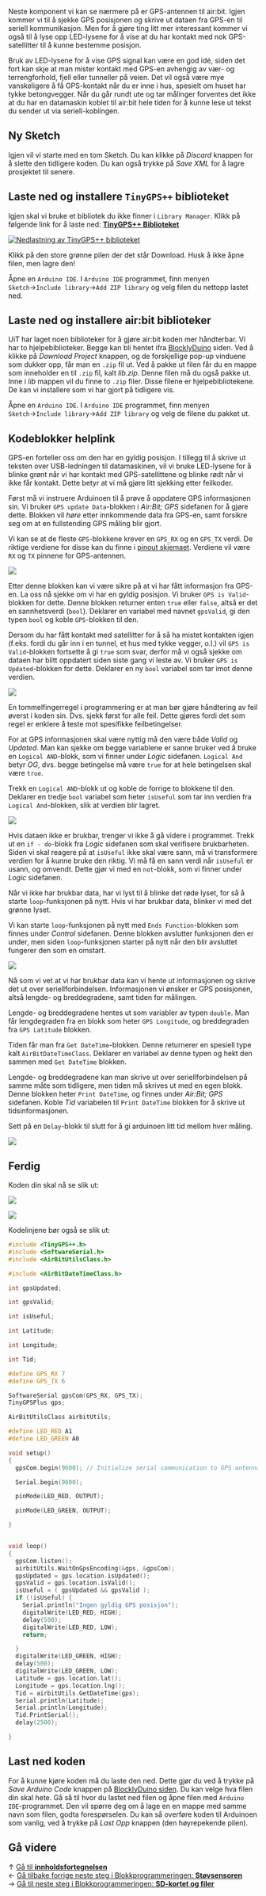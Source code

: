 Neste komponent vi kan se nærmere på er GPS-antennen til air:bit. Igjen kommer vi til å sjekke GPS posisjonen og skrive ut dataen fra GPS-en til seriell kommunikasjon. Men for å gjøre ting litt mer interessant kommer vi også til å lyse opp LED-lysene for å vise at du har kontakt med nok GPS-satellitter til å kunne bestemme posisjon.

Bruk av LED-lysene for å vise GPS signal kan være en god idé, siden det fort kan skje at man mister kontakt med GPS-en avhengig av vær- og terrengforhold, fjell eller tunneller på veien. Det vil også være mye vanskeligere å få GPS-kontakt når du er inne i hus, spesielt om huset har tykke betongvegger. Når du går rundt ute og tar målinger forventes det ikke at du har en datamaskin koblet til air:bit hele tiden for å kunne lese ut tekst du sender ut via seriell-koblingen.

## Ny Sketch

Igjen vil vi starte med en tom Sketch. Du kan klikke på _Discard_ knappen for å slette den tidligere koden. Du kan også trykke på _Save XML_ for å lagre prosjektet til senere.

## Laste ned og installere `TinyGPS++` biblioteket

Igjen skal vi bruke et bibliotek du ikke finner i `Library Manager`. Klikk på følgende link for å laste ned: **[TinyGPS++ Biblioteket][tiny-gpp-dl-link]**

[![Nedlastning av TinyGPS++ biblioteket](TinyGPSPlusPlus-library-download.png)][tiny-gpp-dl-link]

Klikk på den store grønne pilen der det står Download. Husk å ikke åpne filen, men lagre den!

Åpne en `Arduino IDE`. I `Arduino IDE` programmet, finn menyen `Sketch`&rarr;`Include library`&rarr;`Add ZIP library` og velg filen du nettopp lastet ned.

## Laste ned og installere air:bit biblioteker

UiT har laget noen biblioteker for å gjøre air:bit koden mer håndterbar. Vi har to hjelpebiblioteker. Begge kan bli hentet ifra [BlocklyDuino](http://airbit.uit.no:8080) siden. Ved å klikke på _Download Project_ knappen, og de forskjellige pop-up vinduene som dukker opp, får man en `.zip` fil ut. Ved å pakke ut filen får du en mappe som inneholder en til `.zip` fil, kalt _lib.zip_. Denne filen må du også pakke ut. Inne i _lib_ mappen vil du finne to `.zip` filer. Disse filene er hjelpebibliotekene. De kan vi installere som vi har gjort på tidligere vis.

Åpne en `Arduino IDE`. I `Arduino IDE` programmet, finn menyen `Sketch`&rarr;`Include library`&rarr;`Add ZIP library` og velg de filene du pakket ut.

## Kodeblokker helplink

GPS-en forteller oss om den har en gyldig posisjon. I tillegg til å skrive ut teksten over USB-ledningen til datamaskinen, vil vi bruke LED-lysene for å blinke grønt når vi har kontakt med GPS-satellittene og blinke rødt når vi ikke får kontakt. Dette betyr at vi må gjøre litt sjekking etter feilkoder.

Først må vi instruere Arduinoen til å prøve å oppdatere GPS informasjonen sin. Vi bruker `GPS update Data`-blokken i _Air:Bit; GPS_ sidefanen for å gjøre dette. Blokken vil _høre_ etter innkommende data fra GPS-en, samt forsikre seg om at en fullstending GPS måling blir gjort.

Vi kan se at de fleste `GPS`-blokkene krever en `GPS_RX` og en `GPS_TX` verdi. De riktige verdiene for disse kan du finne i [pinout skjemaet][pinout]. Verdiene vil være `RX` og `TX` pinnene for GPS-antennen.

![][skjermbilde-update-GPS-blockly]

Etter denne blokken kan vi være sikre på at vi har fått informasjon fra GPS-en. La oss nå sjekke om vi har en gyldig posisjon. Vi bruker `GPS is Valid`-blokken for dette. Denne blokken returner enten `true` eller `false`, altså er det en sannhetsverdi (`bool`). Deklarer en variabel med navnet `gpsValid`, gi den typen `bool` og koble `GPS`-blokken til den. 

Dersom du har fått kontakt med satellitter for å så ha mistet kontakten igjen (f.eks. fordi du går inn i en tunnel, et hus med tykke vegger, o.l.) vil `GPS is Valid`-blokken fortsette å gi `true` som svar, derfor må vi også sjekke om dataen har blitt oppdatert siden siste gang vi leste av. Vi bruker `GPS is Updated`-blokken for dette. Deklarer en ny `bool` variabel som tar imot denne verdien.

![][skjermbilde-variables-GPS-blockly]

En tommelfingerregel i programmering er at man bør gjøre håndtering av feil øverst i koden sin. Dvs. sjekk først for alle feil. Dette gjøres fordi det som regel er enklere å teste mot spesifikke feilbetingelser. 

For at GPS informasjonen skal være nyttig må den være både _Valid_ og _Updated_. Man kan sjekke om begge variablene er sanne bruker ved å bruke en `Logical AND`-blokk, som vi finner under _Logic_ sidefanen. `Logical And` betyr *OG*, dvs. begge betingelse må være `true` for at hele betingelsen skal være `true`.

Trekk en `Logical AND`-blokk ut og koble de forrige to blokkene til den. Deklarer en tredje `bool` variabel som heter `isUseful` som tar inn verdien fra `Logical And`-blokken, slik at verdien blir lagret.

![][skjermbilde-and-GPS-blockly]

Hvis dataen ikke er brukbar, trenger vi ikke å gå videre i programmet. Trekk ut en `if - do`-blokk fra _Logic_ sidefanen som skal verifisere brukbarheten. Siden vi skal reagere på at `isUseful` ikke skal være sann, må vi transformere verdien for å kunne bruke den riktig. Vi må få en sann verdi når `isUseful` er usann, og omvendt. Dette gjør vi med en `not`-blokk, som vi finner under _Logic_ sidefanen.

Når vi ikke har brukbar data, har vi lyst til å blinke det røde lyset, for så å starte `loop`-funksjonen på nytt. Hvis vi har brukbar data, blinker vi med det grønne lyset.

Vi kan starte `loop`-funksjonen på nytt med `Ends Function`-blokken som finnes under _Control_ sidefanen. Denne blokken avslutter funksjonen den er under, men siden `loop`-funksjonen starter på nytt når den blir avsluttet fungerer den som en omstart.

![][skjermbilde-check-GPS-blockly]

Nå som vi vet at vi har brukbar data kan vi hente ut informasjonen og skrive det ut over seriellforbindelsen. Informasjonen vi ønsker er GPS posisjonen, altså lengde- og breddegradene, samt tiden for målingen.

Lengde- og breddegradene hentes ut som variabler av typen `double`. Man får lengdegraden fra en blokk som heter `GPS Longitude`, og breddegraden fra `GPS Latitude` blokken.

Tiden får man fra `Get DateTime`-blokken. Denne returnerer en spesiell type kalt `AirBitDateTimeClass`. Deklarer en variabel av denne typen og hekt den sammen med `Get DateTime` blokken. 

Lengde- og breddegradene kan man skrive ut over seriellforbindelsen på samme måte som tidligere, men tiden må skrives ut med en egen blokk. Denne blokken heter `Print DateTime`, og finnes under _Air:Bit; GPS_ sidefanen. Koble _Tid_ variabelen til `Print DateTime` blokken for å skrive ut tidsinformasjonen.

Sett på en `Delay`-blokk til slutt for å gi arduinoen litt tid mellom hver måling.

![][skjermbilde-GPS-print-blockly]

## Ferdig

Koden din skal nå se slik ut:

![][skjermbilde-GPS-blockly]

![][skjermbilde-GPS-print-blockly]

Kodelinjene bør også se slik ut:

```cpp
#include <TinyGPS++.h>
#include <SoftwareSerial.h>
#include <AirBitUtilsClass.h>

#include <AirBitDateTimeClass.h>

int gpsUpdated;

int gpsValid;

int isUseful;

int Latitude;

int Longitude;

int Tid;

#define GPS_RX 7
#define GPS_TX 6

SoftwareSerial gpsCom(GPS_RX, GPS_TX);
TinyGPSPlus gps;

AirBitUtilsClass airbitUtils;

#define LED_RED A1
#define LED_GREEN A0

void setup()
{
  gpsCom.begin(9600); // Initialize serial communication to GPS antenna

  Serial.begin(9600);

  pinMode(LED_RED, OUTPUT);

  pinMode(LED_GREEN, OUTPUT);

}


void loop()
{
  gpsCom.listen();
  airbitUtils.WaitOnGpsEncoding(&gps, &gpsCom);
  gpsUpdated = gps.location.isUpdated();
  gpsValid = gps.location.isValid();
  isUseful = ( gpsUpdated && gpsValid );
  if (!isUseful) {
    Serial.println("Ingen gyldig GPS posisjon");
    digitalWrite(LED_RED, HIGH);
    delay(500);
    digitalWrite(LED_RED, LOW);
    return;

  }
  digitalWrite(LED_GREEN, HIGH);
  delay(500);
  digitalWrite(LED_GREEN, LOW);
  Latitude = gps.location.lat();
  Longitude = gps.location.lng();
  Tid = airbitUtils.GetDateTime(gps);
  Serial.println(Latitude);
  Serial.println(Longitude);
  Tid.PrintSerial();
  delay(2500);

}
```

## Last ned koden

For å kunne kjøre koden må du laste den ned. Dette gjør du ved å trykke på _Save Arduino Code_ knappen på [BlocklyDuino siden](http://airbit.uit.no:8080). Du kan velge hva filen din skal hete. Gå så til hvor du lastet ned filen og åpne filen med `Arduino IDE`-programmet. Den vil spørre deg om å lage en en mappe med samme navn som filen, godta forespørselen. Du kan så overføre koden til Arduinoen som vanlig, ved å trykke på _Last Opp_ knappen (den høyrepekende pilen). 

## Gå videre

&uarr; [Gå til **innholdsfortegnelsen**][home]  
&larr; [Gå tilbake forrige neste steg i Blokkprogrammeringen: **Støvsensoren**][pm]  
&rarr; [Gå til neste steg i Blokkprogrammeringen: **SD-kortet og filer**][sd]  

[tiny-gpp-dl-link]: http://arduiniana.org/libraries/tinygpsplus/
[tiny-ggp-dl-img]: TinyGPSPlusPlus-library-download.png

[home]: airbit-Programmering
[pm]: Programmering-med-Støvsensoren-Blokkprogrammering
[sd]: Programmering-av-filer-på-SD-kortet-Blokkprogrammering

[pinout]: airbit-Pinout
[debugging-var-out-of-scope]: Feilsøking-av-programmeringsfeil#bruk-av-variabler-utenfor-scope

[skjermbilde-update-GPS-blockly]: skjermbilde-update-GPS-blockly.png
[skjermbilde-variables-GPS-blockly]: skjermbilde-variables-GPS-blockly.png
[skjermbilde-and-GPS-blockly]: skjermbilde-and-GPS-blockly.png
[skjermbilde-check-GPS-blockly]: skjermbilde-check-GPS-blockly.png
[skjermbilde-GPS-print-blockly]: skjermbilde-GPS-print-blockly.png
[skjermbilde-GPS-blockly]: skjermbilde-GPS-blockly.png

